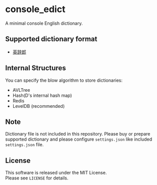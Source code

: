 # console\_edict

A minimal console English dictionary.  

## Supported dictionary format

- [英辞郎](https://booth.pm/ja/items/777563)

## Internal Structures

You can specify the blow algorithm to store dictionaries:  

- AVLTree
- Hash(D's internal hash map)
- Redis
- LevelDB (recommended)

## Note

Dictionary file is not included in this repository. Please buy or prepare supported dictionary and please configure `settings.json` like included `settings.json` file.  

## License

This software is released under the MIT License.  
Please see `LICENSE` for details.  
